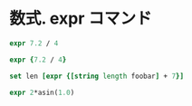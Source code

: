 # 数式. expr コマンド



```tcl
expr 7.2 / 4

expr {7.2 / 4}
```

```tcl
set len [expr {[string length foobar] + 7}]
```

```tcl
expr 2*asin(1.0)
```
